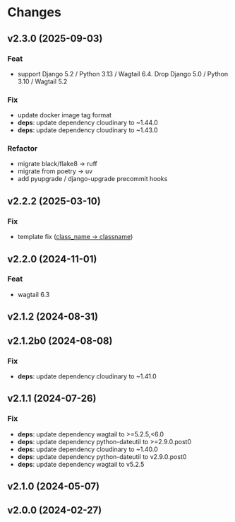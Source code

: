 # Changes

## v2.3.0 (2025-09-03)

### Feat

- support Django 5.2 / Python 3.13 / Wagtail 6.4. Drop Django 5.0 / Python 3.10 / Wagtail 5.2

### Fix

- update docker image tag format
- **deps**: update dependency cloudinary to ~1.44.0
- **deps**: update dependency cloudinary to ~1.43.0

### Refactor

- migrate black/flake8 -> ruff
- migrate from poetry -> uv
- add pyupgrade / django-upgrade precommit hooks

## v2.2.2 (2025-03-10)

### Fix

- template fix ([class_name -> classname](https://docs.wagtail.org/en/stable/releases/4.2.html#adoption-of-classname-convention-for-some-template-tags-includes))

## v2.2.0 (2024-11-01)

### Feat

- wagtail 6.3

## v2.1.2 (2024-08-31)

## v2.1.2b0 (2024-08-08)

### Fix

- **deps**: update dependency cloudinary to ~1.41.0

## v2.1.1 (2024-07-26)

### Fix

- **deps**: update dependency wagtail to >=5.2.5,<6.0
- **deps**: update dependency python-dateutil to >=2.9.0.post0
- **deps**: update dependency cloudinary to ~1.40.0
- **deps**: update dependency python-dateutil to v2.9.0.post0
- **deps**: update dependency wagtail to v5.2.5

## v2.1.0 (2024-05-07)

## v2.0.0 (2024-02-27)
